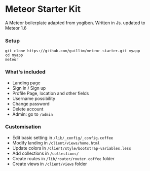 Meteor Starter Kit
==============

A Meteor boilerplate adapted from yogiben. Written in Js. updated to Meteor 1.6

### Setup ####
```
git clone https://github.com/guillim/meteor-starter.git myapp  
cd myapp  
meteor
```



### What's included ###
* Landing page  
* Sign in / Sign up  
* Profile Page, location and other fields  
* Username possibility  
* Change password  
* Delete account  
* Admin: go to `/admin`

### Customisation ###
* Edit basic setting in `/lib/_config/_config.coffee`
* Modify landing in `/client/views/home.html`
* Update colors in `/client/style/bootstrap-variables.less`
* Add collections in `/collections/`
* Create routes in `/lib/router/router.coffee` folder
* Create views in `/client/views` folder
